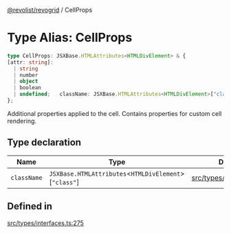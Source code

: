 [@revolist/revogrid](README.md) / CellProps

# Type Alias: CellProps

```ts
type CellProps: JSXBase.HTMLAttributes<HTMLDivElement> & {
[attr: string]: 
  | string
  | number
  | object
  | boolean
  | undefined;   className: JSXBase.HTMLAttributes<HTMLDivElement>["class"];
};
```

Additional properties applied to the cell.
Contains properties for custom cell rendering.

## Type declaration

| Name | Type | Defined in |
| ------ | ------ | ------ |
| `className` | `JSXBase.HTMLAttributes`\<`HTMLDivElement`\>\[`"class"`\] | [src/types/interfaces.ts:276](https://github.com/revolist/revogrid/blob/2d9504ecff6b493d547df979b2259be6b639351c/src/types/interfaces.ts#L276) |

## Defined in

[src/types/interfaces.ts:275](https://github.com/revolist/revogrid/blob/2d9504ecff6b493d547df979b2259be6b639351c/src/types/interfaces.ts#L275)
